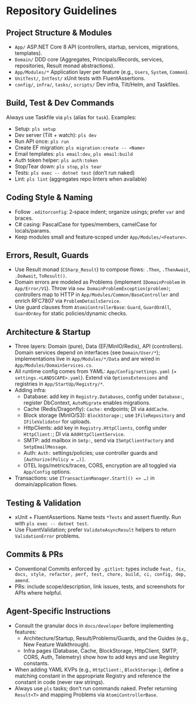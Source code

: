# Repository Guidelines

## Project Structure & Modules

- `App/` ASP.NET Core 8 API (controllers, startup, services, migrations, templates).
- `Domain/` DDD core (Aggregates, Principals/Records, services, repositories, Result monad abstractions).
- `App/Modules/*` Application layer per feature (e.g., `Users`, `System`, `Common`).
- `UnitTest/`, `IntTest/` xUnit tests with FluentAssertions.
- `config/`, `infra/`, `tasks/`, `scripts/` Dev infra, Tilt/Helm, and Taskfiles.

## Build, Test & Dev Commands

Always use Taskfile via `pls` (alias for `task`). Examples:

- Setup: `pls setup`
- Dev server (Tilt + watch): `pls dev`
- Run API once: `pls run`
- Create EF migration: `pls migration:create -- <Name>`
- Email templates: `pls email:dev`, `pls email:build`
- Auth token helper: `pls auth:token`
- Stop/Tear down: `pls stop`, `pls tear`
- Tests: `pls exec -- dotnet test` (don’t run naked)
- Lint: `pls lint` (aggregates repo linters when available)

## Coding Style & Naming

- Follow `.editorconfig`: 2‑space indent; organize usings; prefer `var` and braces.
- C# casing: PascalCase for types/members, camelCase for locals/params.
- Keep modules small and feature‑scoped under `App/Modules/<Feature>`.

## Errors, Result, Guards

- Use Result monad (`CSharp_Result`) to compose flows: `.Then`, `.ThenAwait`, `.DoAwait`, `ToResult()`.
- Domain errors are modeled as Problems (implement `IDomainProblem` in `App/Error/V1`). Throw via `new DomainProblemException(problem)`; controllers map to HTTP in `App/Modules/Common/BaseController` and enrich RFC7807 via `ProblemDetailsService`.
- Use guard clauses from `AtomiControllerBase`: `Guard`, `GuardOrAll`, `GuardOrAny` for static policies/dynamic checks.

## Architecture & Startup

- Three layers: Domain (pure), Data (EF/MinIO/Redis), API (controllers). Domain services depend on interfaces (see `Domain/User/*`); implementations live in `App/Modules/*/Data` and are wired in `App/Modules/DomainServices.cs`.
- All runtime config comes from YAML: `App/Config/settings.yaml` (+ `settings.<LANDSCAPE>.yaml`). Extend via `OptionsExtensions` and registries in `App/StartUp/Registry/*`.
- Adding infra:
  - Database: add key in `Registry.Databases`, config under `Database:`, register DbContext, `AutoMigrate` enables migrations.
  - Cache (Redis/Dragonfly): `Cache:` endpoints; DI via `AddCache`.
  - Block storage (MinIO/S3): `BlockStorage:`; use `IFileRepository` and `IFileValidator` for uploads.
  - HttpClients: add key in `Registry.HttpClients`, config under `HttpClient:`; DI via `AddHttpClientService`.
  - SMTP: add mailbox in `Smtp:`, send via `ISmtpClientFactory` and `SmtpEmailMessage`.
  - Auth: `Auth:` settings/policies; use controller guards and `[Authorize(Policy = …)]`.
  - OTEL logs/metrics/traces, CORS, encryption are all toggled via `App/Config` options.
- Transactions: use `ITransactionManager.Start(() => …)` in domain/application flows.

## Testing & Validation

- xUnit + FluentAssertions. Name tests `*Tests` and assert fluently. Run with `pls exec -- dotnet test`.
- Use FluentValidation; prefer `ValidateAsyncResult` helpers to return `ValidationError` problems.

## Commits & PRs

- Conventional Commits enforced by `.gitlint`: types include `feat, fix, docs, style, refactor, perf, test, chore, build, ci, config, dep, amend`.
- PRs: include scope/description, link issues, tests, and screenshots for APIs where helpful.

## Agent-Specific Instructions

- Consult the granular docs in `docs/developer` before implementing features:
  - Architecture/Startup, Result/Problems/Guards, and the Guides (e.g., New Feature Walkthrough).
  - Infra pages (Database, Cache, BlockStorage, HttpClient, SMTP, CORS, Auth, Telemetry) show how to add keys and use Registry constants.
- When adding YAML KVPs (e.g., `HttpClient:`, `BlockStorage:`), define a matching constant in the appropriate Registry and reference the constant in code (never raw strings).
- Always use `pls` tasks; don’t run commands naked. Prefer returning `Result<T>` and mapping Problems via `AtomiControllerBase`.
